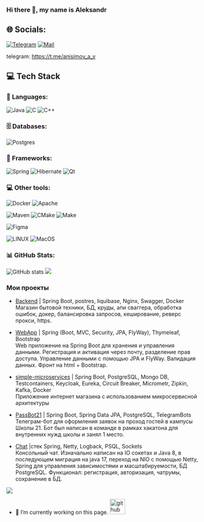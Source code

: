 ### Hi there 👋, my name is Aleksandr

## 🌐 Socials:
[![Telegram](https://img.shields.io/badge/-Telegram-red?color=white&logo=telegram&logoColor=blue)](https://t.me/anisimov_a_v)
[![Mail](https://img.shields.io/badge/Mail-%D14836.svg?color=red&logo=gmail&logoColor=white)](mailto:anisimov.a.v@inbox.ru)

telegram: https://t.me/anisimov_a_v

## 💻 Tech Stack

### 🚀 Languages:

![Java](https://img.shields.io/badge/java-%23ED8B00.svg?style=for-the-badge&logo=Java&logoColor=white)
![C](https://img.shields.io/badge/c-%2300599C.svg?style=for-the-badge&logo=c&logoColor=white)
![C++](https://img.shields.io/badge/c++-%2300599C.svg?style=for-the-badge&logo=c%2B%2B&logoColor=white)



### 🗄️ Databases:

![Postgres](https://img.shields.io/badge/postgres-%23316192.svg?style=for-the-badge&logo=postgresql&logoColor=white)

### 🌟 Frameworks:

![Spring](https://img.shields.io/badge/spring-%236DB33F.svg?style=for-the-badge&logo=spring&logoColor=white)
![Hibernate](https://img.shields.io/badge/Hibernate-%236DB33F.svg?color=blue&style=for-the-badge&logo=Hibernate&logoColor=white)
![Qt](https://img.shields.io/badge/Qt-%23217346.svg?style=for-the-badge&logo=Qt&logoColor=white)

### 💻 Other tools:

![Docker](https://img.shields.io/badge/Docker-%23D42029.svg?color=blue&style=for-the-badge&logo=Docker&logoColor=white)
![Apache](https://img.shields.io/badge/apache-%23D42029.svg?style=for-the-badge&logo=apache&logoColor=white)

![Maven](https://img.shields.io/badge/Maven-02303A.svg?color=red&style=for-the-badge&logo=Maven&logoColor=white)
![CMake](https://img.shields.io/badge/CMake-%23008FBA.svg?style=for-the-badge&logo=cmake&logoColor=white)
![Make](https://img.shields.io/badge/Make-%23008FBA.svg?color=red&style=for-the-badge&logo=Make&logoColor=white)

![Figma](https://img.shields.io/badge/figma-%23F24E1E.svg?color=purple&style=for-the-badge&logo=figma&logoColor=white)

![LINUX](https://img.shields.io/badge/Linux-FCC624?style=for-the-badge&logo=linux&logoColor=black)
![MacOS](https://img.shields.io/badge/mac%20os-000000?style=for-the-badge&logo=apple&logoColor=white)

### 📊 GitHub Stats:

![GitHub stats](https://github-readme-stats.vercel.app/api?username=skiflok&show_icons=true)
![](https://github-readme-stats.vercel.app/api/top-langs/?username=skiflok&&hide_border=false&include_all_commits=false&count_private=false&layout=compact)

<!--
![](https://github-readme-stats.vercel.app/api/top-langs/?username=skiflok&theme=dark&hide_border=false&include_all_commits=true&count_private=true&layout=compact)
-->

### Мои проекты

- [Backend](https://github.com/skiflok/backend_2) | Spring Boot, postres, liquibase, Nginx, Swagger, Docker
  <br>
  Магазин бытовой техники, БД, круды, апи сваггера, обработка ошибок, докер, балансировка запросов, кеширование, реверс прокси, https.

- [WebApp](https://github.com/skiflok/WebApp) | Spring (Boot, MVC, Security, JPA, FlyWay), Thymeleaf, Bootstrap
    <br>
   Web приложение на Spring Boot для хранения и управления данными.
Регистрация и активация через почту, разделение прав доступа. Управление данными с помощью JPA и FlyWay. Валидация данных.
Фронт на html + Bootstrap.

- [simple-microservices](https://github.com/skiflok/simple-microservices) | Spring Boot, PostgreSQL, Mongo DB, Testcontainers, Keycloak, Eureka, Circuit Breaker, Micrometr, Zipkin, Kafka, Docker
  <br>
  Приложение интернет магазина с использованием микросервисной архитектуры

- [PassBot21](https://github.com/skiflok/PassBot21) | Spring Boot, Spring Data JPA, PostgreSQL, TelegramBots
  <br>
   Телеграм-бот для оформления заявок на проход гостей в кампусы Школы 21. Бот был написан в команде в рамках хакатона для внутренних нужд школы и занял 1 место.

- [Chat](https://github.com/skiflok/Chat) |стек Spring, Netty, Logback, PSQL, Sockets
  <br>
   Консольный чат. Изначально написан на IO сокетах и Java 8, в последующем миграция на java 17, переход на NIO с помощью Netty, Spring для управления зависимостями и масштабируемости, БД PostgreSQL.
Функционал: регистрация, авторизация, чатрумы, сохранение в БД.

[![](https://visitcount.itsvg.in/api?id=skiflok&icon=0&color=0)](https://visitcount.itsvg.in)

<!--
**skiflok/skiflok** is a ✨ _special_ ✨ repository because its `README.md` (this file) appears on your GitHub profile.

Here are some ideas to get you started:

- 🔭 I’m currently working on ...
- 🌱 I’m currently learning ...
- 👯 I’m looking to collaborate on ...
- 🤔 I’m looking for help with ...
- 💬 Ask me about ...
- 📫 How to reach me: ...
- 😄 Pronouns: ...
- ⚡ Fun fact: ...
-->


- 🔭 I’m currently working on this page. 
[<img src='https://cdn.jsdelivr.net/npm/simple-icons@3.0.1/icons/github.svg' alt='github' height='40'>](https://github.com/skiflok)

